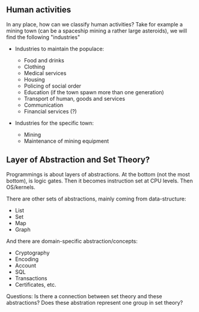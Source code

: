 ## Human activities

In any place, how can we classify human activities?
Take for example a mining town (can be a spaceship mining a rather large asteroids), we will find the following "industries"
* Industries to maintain the populace:
  * Food and drinks
  * Clothing
  * Medical services
  * Housing
  * Policing of social order
  * Education (if the town spawn more than one generation)
  * Transport of human, goods and services
  * Communication
  * Financial services (?)

* Industries for the specific town:
  * Mining
  * Maintenance of mining equipment

## Layer of Abstraction and Set Theory?

Programmings is about layers of abstractions.
At the bottom (not the most bottom), is logic gates.
Then it becomes instruction set at CPU levels.
Then OS/kernels.

There are other sets of abstractions, mainly coming from data-structure:
* List
* Set
* Map
* Graph

And there are domain-specific abstraction/concepts:
* Cryptography
* Encoding
* Account
* SQL
* Transactions
* Certificates, etc.

Questions: Is there a connection between set theory and these abstractions? Does these abstration represent one group in set theory?